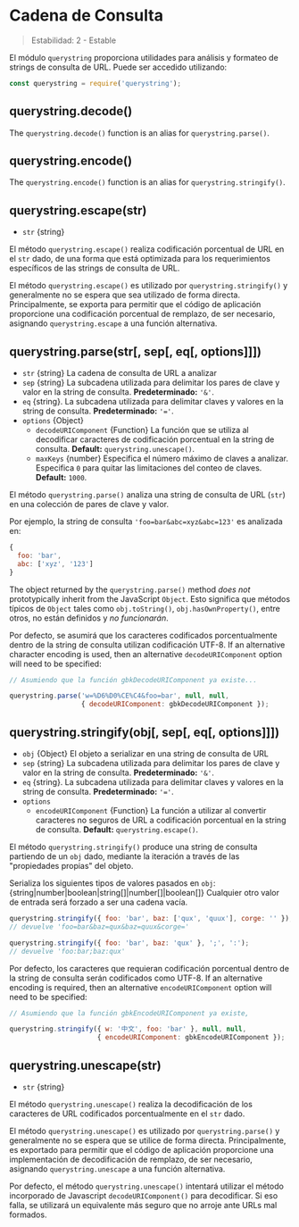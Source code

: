 # Cadena de Consulta

<!--introduced_in=v0.10.0-->

> Estabilidad: 2 - Estable

<!--name=querystring-->

El módulo `querystring` proporciona utilidades para análisis y formateo de strings de consulta de URL. Puede ser accedido utilizando:

```js
const querystring = require('querystring');
```

## querystring.decode()

<!-- YAML
added: v0.1.99
-->

The `querystring.decode()` function is an alias for `querystring.parse()`.

## querystring.encode()

<!-- YAML
added: v0.1.99
-->

The `querystring.encode()` function is an alias for `querystring.stringify()`.

## querystring.escape(str)

<!-- YAML
added: v0.1.25
-->

* `str` {string}

El método `querystring.escape()` realiza codificación porcentual de URL en el `str` dado, de una forma que está optimizada para los requerimientos específicos de las strings de consulta de URL.

El método `querystring.escape()` es utilizado por `querystring.stringify()` y generalmente no se espera que sea utilizado de forma directa. Principalmente, se exporta para permitir que el código de aplicación proporcione una codificación porcentual de remplazo, de ser necesario, asignando `querystring.escape` a una función alternativa.

## querystring.parse(str[, sep[, eq[, options]]])

<!-- YAML
added: v0.1.25
changes:

  - version: v8.0.0
    pr-url: https://github.com/nodejs/node/pull/10967
    description: Multiple empty entries are now parsed correctly (e.g. `&=&=`).
  - version: v6.0.0
    pr-url: https://github.com/nodejs/node/pull/6055
    description: The returned object no longer inherits from `Object.prototype`.
  - version: v6.0.0, v4.2.4
    pr-url: https://github.com/nodejs/node/pull/3807
    description: The `eq` parameter may now have a length of more than `1`.
-->

* `str` {string} La cadena de consulta de URL a analizar
* `sep` {string} La subcadena utilizada para delimitar los pares de clave y valor en la string de consulta. **Predeterminado:** `'&'`.
* `eq` {string}. La subcadena utilizada para delimitar claves y valores en la string de consulta. **Predeterminado:** `'='`.
* `options` {Object} 
  * `decodeURIComponent` {Function} La función que se utiliza al decodificar caracteres de codificación porcentual en la string de consulta. **Default:** `querystring.unescape()`.
  * `maxKeys` {number} Especifica el número máximo de claves a analizar. Especifica `0` para quitar las limitaciones del conteo de claves. **Default:** `1000`.

El método `querystring.parse()` analiza una string de consulta de URL (`str`) en una colección de pares de clave y valor.

Por ejemplo, la string de consulta `'foo=bar&abc=xyz&abc=123'` es analizada en:

<!-- eslint-skip -->

```js
{
  foo: 'bar',
  abc: ['xyz', '123']
}
```

The object returned by the `querystring.parse()` method *does not* prototypically inherit from the JavaScript `Object`. Esto significa que métodos típicos de `Object` tales como `obj.toString()`, `obj.hasOwnProperty()`, entre otros, no están definidos y *no funcionarán*.

Por defecto, se asumirá que los caracteres codificados porcentualmente dentro de la string de consulta utilizan codificación UTF-8. If an alternative character encoding is used, then an alternative `decodeURIComponent` option will need to be specified:

```js
// Asumiendo que la función gbkDecodeURIComponent ya existe...

querystring.parse('w=%D6%D0%CE%C4&foo=bar', null, null,
                  { decodeURIComponent: gbkDecodeURIComponent });
```

## querystring.stringify(obj[, sep[, eq[, options]]])

<!-- YAML
added: v0.1.25
-->

* `obj` {Object} El objeto a serializar en una string de consulta de URL
* `sep` {string} La subcadena utilizada para delimitar los pares de clave y valor en la string de consulta. **Predeterminado:** `'&'`.
* `eq` {string}. La subcadena utilizada para delimitar claves y valores en la string de consulta. **Predeterminado:** `'='`.
* `options` 
  * `encodeURIComponent` {Function} La función a utilizar al convertir caracteres no seguros de URL a codificación porcentual en la string de consulta. **Default:** `querystring.escape()`.

El método `querystring.stringify()` produce una string de consulta partiendo de un `obj` dado, mediante la iteración a través de las "propiedades propias" del objeto.

Serializa los siguientes tipos de valores pasados en `obj`: {string|number|boolean|string[]|number[]|boolean[]} Cualquier otro valor de entrada será forzado a ser una cadena vacía.

```js
querystring.stringify({ foo: 'bar', baz: ['qux', 'quux'], corge: '' });
// devuelve 'foo=bar&baz=qux&baz=quux&corge='

querystring.stringify({ foo: 'bar', baz: 'qux' }, ';', ':');
// devuelve 'foo:bar;baz:qux'
```

Por defecto, los caracteres que requieran codificación porcentual dentro de la string de consulta serán codificados como UTF-8. If an alternative encoding is required, then an alternative `encodeURIComponent` option will need to be specified:

```js
// Asumiendo que la función gbkEncodeURIComponent ya existe,

querystring.stringify({ w: '中文', foo: 'bar' }, null, null,
                      { encodeURIComponent: gbkEncodeURIComponent });
```

## querystring.unescape(str)

<!-- YAML
added: v0.1.25
-->

* `str` {string}

El método `querystring.unescape()` realiza la decodificación de los caracteres de URL codificados porcentualmente en el `str` dado.

El método `querystring.unescape()` es utilizado por `querystring.parse()` y generalmente no se espera que se utilice de forma directa. Principalmente, es exportado para permitir que el código de aplicación proporcione una implementación de decodificación de remplazo, de ser necesario, asignando `querystring.unescape` a una función alternativa.

Por defecto, el método `querystring.unescape()` intentará utilizar el método incorporado de Javascript `decodeURIComponent()` para decodificar. Si eso falla, se utilizará un equivalente más seguro que no arroje ante URLs mal formados.